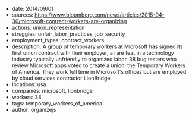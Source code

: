 - date: 2014/09/01
- sources: https://www.bloomberg.com/news/articles/2015-04-30/microsoft-contract-workers-are-organizing
- actions: union_representation
- struggles: unfair_labor_practices, job_security
- employment_types: contract_workers
- description: A group of temporary workers at Microsoft has signed its first union contract with their employer, a rare feat in a technology industry typically unfriendly to organized labor. 38 bug testers who review Microsoft apps voted to create a union, the Temporary Workers of America. They work full time in Microsoft's offices but are employed by cloud services contractor LionBridge.
- locations: usa
- companies: microsoft, lionbridge
- workers: 38
- tags: temporary_workers_of_america
- author: organizejs
